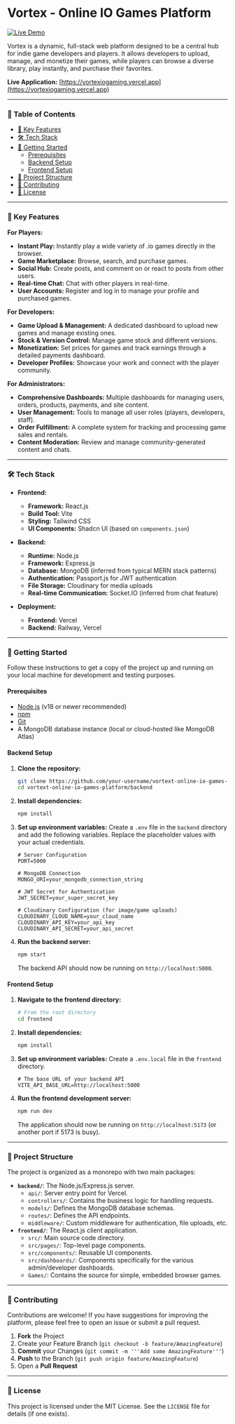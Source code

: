 # Vortex - Online IO Games Platform

[![Live Demo](https://img.shields.io/badge/Live-Demo-brightgreen?style=for-the-badge)](https://vortexiogaming.vercel.app)

Vortex is a dynamic, full-stack web platform designed to be a central hub for indie game developers and players. It allows developers to upload, manage, and monetize their games, while players can browse a diverse library, play instantly, and purchase their favorites.

**Live Application:** [https://vortexiogaming.vercel.app](https://vortexiogaming.vercel.app)

---

### 📖 Table of Contents
- [🌟 Key Features](#-key-features)
- [🛠️ Tech Stack](#-tech-stack)
- [🚀 Getting Started](#-getting-started)
  - [Prerequisites](#prerequisites)
  - [Backend Setup](#backend-setup)
  - [Frontend Setup](#frontend-setup)
- [📂 Project Structure](#-project-structure)
- [🤝 Contributing](#-contributing)
- [📜 License](#-license)

---

### 🌟 Key Features

**For Players:**
- **Instant Play:** Instantly play a wide variety of .io games directly in the browser.
- **Game Marketplace:** Browse, search, and purchase games.
- **Social Hub:** Create posts, and comment on or react to posts from other users.
- **Real-time Chat:** Chat with other players in real-time.
- **User Accounts:** Register and log in to manage your profile and purchased games.

**For Developers:**
- **Game Upload & Management:** A dedicated dashboard to upload new games and manage existing ones.
- **Stock & Version Control:** Manage game stock and different versions.
- **Monetization:** Set prices for games and track earnings through a detailed payments dashboard.
- **Developer Profiles:** Showcase your work and connect with the player community.

**For Administrators:**
- **Comprehensive Dashboards:** Multiple dashboards for managing users, orders, products, payments, and site content.
- **User Management:** Tools to manage all user roles (players, developers, staff).
- **Order Fulfillment:** A complete system for tracking and processing game sales and rentals.
- **Content Moderation:** Review and manage community-generated content and chats.

---

### 🛠️ Tech Stack

- **Frontend:**
  - **Framework:** React.js
  - **Build Tool:** Vite
  - **Styling:** Tailwind CSS
  - **UI Components:** Shadcn UI (based on `components.json`)

- **Backend:**
  - **Runtime:** Node.js
  - **Framework:** Express.js
  - **Database:** MongoDB (inferred from typical MERN stack patterns)
  - **Authentication:** Passport.js for JWT authentication
  - **File Storage:** Cloudinary for media uploads
  - **Real-time Communication:** Socket.IO (inferred from chat feature)

- **Deployment:**
  - **Frontend:** Vercel
  - **Backend:** Railway, Vercel

---

### 🚀 Getting Started

Follow these instructions to get a copy of the project up and running on your local machine for development and testing purposes.

#### Prerequisites

- [Node.js](https://nodejs.org/) (v18 or newer recommended)
- [npm](https://www.npmjs.com/)
- [Git](https://git-scm.com/)
- A MongoDB database instance (local or cloud-hosted like MongoDB Atlas)

#### Backend Setup

1. **Clone the repository:**
   ```sh
   git clone https://github.com/your-username/vortext-online-io-games-platform.git
   cd vortext-online-io-games-platform/backend
   ```

2. **Install dependencies:**
   ```sh
   npm install
   ```

3. **Set up environment variables:**
   Create a `.env` file in the `backend` directory and add the following variables. Replace the placeholder values with your actual credentials.
   ```env
   # Server Configuration
   PORT=5000

   # MongoDB Connection
   MONGO_URI=your_mongodb_connection_string

   # JWT Secret for Authentication
   JWT_SECRET=your_super_secret_key

   # Cloudinary Configuration (for image/game uploads)
   CLOUDINARY_CLOUD_NAME=your_cloud_name
   CLOUDINARY_API_KEY=your_api_key
   CLOUDINARY_API_SECRET=your_api_secret
   ```

4. **Run the backend server:**
   ```sh
   npm start
   ```
   The backend API should now be running on `http://localhost:5000`.

#### Frontend Setup

1. **Navigate to the frontend directory:**
   ```sh
   # From the root directory
   cd frontend
   ```

2. **Install dependencies:**
   ```sh
   npm install
   ```

3. **Set up environment variables:**
   Create a `.env.local` file in the `frontend` directory.
   ```env
   # The base URL of your backend API
   VITE_API_BASE_URL=http://localhost:5000
   ```

4. **Run the frontend development server:**
   ```sh
   npm run dev
   ```
   The application should now be running on `http://localhost:5173` (or another port if 5173 is busy).

---

### 📂 Project Structure

The project is organized as a monorepo with two main packages:

- **`backend/`**: The Node.js/Express.js server.
  - `api/`: Server entry point for Vercel.
  - `controllers/`: Contains the business logic for handling requests.
  - `models/`: Defines the MongoDB database schemas.
  - `routes/`: Defines the API endpoints.
  - `middleware/`: Custom middleware for authentication, file uploads, etc.
- **`frontend/`**: The React.js client application.
  - `src/`: Main source code directory.
  - `src/pages/`: Top-level page components.
  - `src/components/`: Reusable UI components.
  - `src/dashboards/`: Components specifically for the various admin/developer dashboards.
  - `Games/`: Contains the source for simple, embedded browser games.

---

### 🤝 Contributing

Contributions are welcome! If you have suggestions for improving the platform, please feel free to open an issue or submit a pull request.

1.  **Fork** the Project
2.  Create your Feature Branch (`git checkout -b feature/AmazingFeature`)
3.  **Commit** your Changes (`git commit -m '''Add some AmazingFeature'''`)
4.  **Push** to the Branch (`git push origin feature/AmazingFeature`)
5.  Open a **Pull Request**

---

### 📜 License

This project is licensed under the MIT License. See the `LICENSE` file for details (if one exists).
